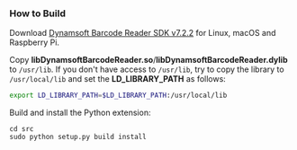 ### How to Build
Download [Dynamsoft Barcode Reader SDK v7.2.2](https://github.com/dynamsoft-dbr/python-barcode/releases/tag/v7.2.2) for Linux, macOS and Raspberry Pi.

Copy **libDynamsoftBarcodeReader.so**/**libDynamsoftBarcodeReader.dylib** to `/usr/lib`. If you don't have access to `/usr/lib`, try to copy the library to `/usr/local/lib` and set the **LD_LIBRARY_PATH** as follows:

```bash
export LD_LIBRARY_PATH=$LD_LIBRARY_PATH:/usr/local/lib
```

Build and install the Python extension:

```
cd src
sudo python setup.py build install
```

